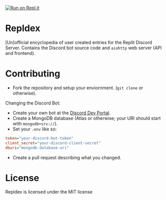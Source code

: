 [![Run on Repl.it](https://repl.it/badge/github/mat-1/ReplDex)](https://repl.it/github/mat-1/ReplDex)

# Repldex
\[Un\]official encyclopedia of user created entries for the Replit Discord Server. Contains the Discord bot source code and `aiohttp` web server (API and frontend).

# Contributing
- Fork the repository and setup your enviornment. (`git clone` or otherwise).

Changing the Discord Bot:
- Create your own bot at the [Discord Dev Portal](https://discord.com/developers/docs).
- Create a MongoDB database (Atlas or otherwise; your URI should start with `mongodb+srv://`).
- Set your `.env` like so:

```ini
token="your-discord-bot-token"
client_secret="your-discord-client-secret"
dburi="mongodb-database-uri"
```
- Create a pull request describing what you changed.

# License
Repldex is licensed under the MIT license
